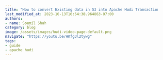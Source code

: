 ```yaml
---
title: "How to convert Existing data in S3 into Apache Hudi Transaction Datalake with Glue | Hands on Lab"
last_modified_at: 2023-10-13T16:54:38.964863-07:00
authors:
- name: Soumil Shah
category: blog
image: /assets/images/hudi-video-page-default.png
navigate: "https://youtu.be/HKfg3l2tywg"
tags:
- guide
- apache hudi
---
```

